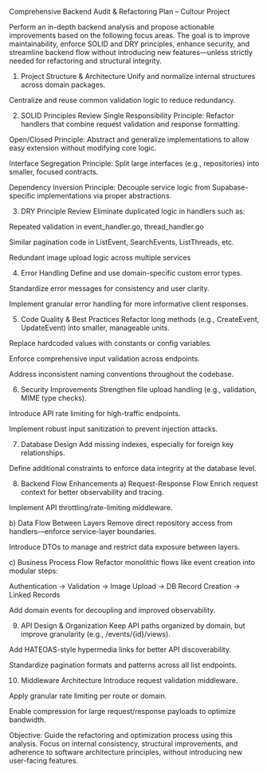 Comprehensive Backend Audit & Refactoring Plan – Cultour Project

Perform an in-depth backend analysis and propose actionable improvements based on the following focus areas. The goal is to improve maintainability, enforce SOLID and DRY principles, enhance security, and streamline backend flow without introducing new features—unless strictly needed for refactoring and structural integrity.

1. Project Structure & Architecture
   Unify and normalize internal structures across domain packages.

Centralize and reuse common validation logic to reduce redundancy.

2. SOLID Principles Review
   Single Responsibility Principle: Refactor handlers that combine request validation and response formatting.

Open/Closed Principle: Abstract and generalize implementations to allow easy extension without modifying core logic.

Interface Segregation Principle: Split large interfaces (e.g., repositories) into smaller, focused contracts.

Dependency Inversion Principle: Decouple service logic from Supabase-specific implementations via proper abstractions.

3. DRY Principle Review
   Eliminate duplicated logic in handlers such as:

Repeated validation in event_handler.go, thread_handler.go

Similar pagination code in ListEvent, SearchEvents, ListThreads, etc.

Redundant image upload logic across multiple services

4. Error Handling
   Define and use domain-specific custom error types.

Standardize error messages for consistency and user clarity.

Implement granular error handling for more informative client responses.

5. Code Quality & Best Practices
   Refactor long methods (e.g., CreateEvent, UpdateEvent) into smaller, manageable units.

Replace hardcoded values with constants or config variables.

Enforce comprehensive input validation across endpoints.

Address inconsistent naming conventions throughout the codebase.

6. Security Improvements
   Strengthen file upload handling (e.g., validation, MIME type checks).

Introduce API rate limiting for high-traffic endpoints.

Implement robust input sanitization to prevent injection attacks.

7. Database Design
   Add missing indexes, especially for foreign key relationships.

Define additional constraints to enforce data integrity at the database level.

8. Backend Flow Enhancements
   a) Request-Response Flow
   Enrich request context for better observability and tracing.

Implement API throttling/rate-limiting middleware.

b) Data Flow Between Layers
Remove direct repository access from handlers—enforce service-layer boundaries.

Introduce DTOs to manage and restrict data exposure between layers.

c) Business Process Flow
Refactor monolithic flows like event creation into modular steps:

Authentication → Validation → Image Upload → DB Record Creation → Linked Records

Add domain events for decoupling and improved observability.

9. API Design & Organization
   Keep API paths organized by domain, but improve granularity (e.g., /events/{id}/views).

Add HATEOAS-style hypermedia links for better API discoverability.

Standardize pagination formats and patterns across all list endpoints.

10. Middleware Architecture
    Introduce request validation middleware.

Apply granular rate limiting per route or domain.

Enable compression for large request/response payloads to optimize bandwidth.

Objective:
Guide the refactoring and optimization process using this analysis. Focus on internal consistency, structural improvements, and adherence to software architecture principles, without introducing new user-facing features.
